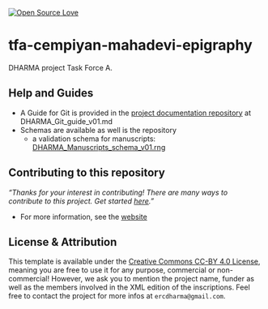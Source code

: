 [![Open Source Love](https://badges.frapsoft.com/os/v1/open-source.svg?v=103)](https://github.com/ellerbrock/open-source-badges/)

# tfa-cempiyan-mahadevi-epigraphy
DHARMA project Task Force A. 

## Help and Guides
* A Guide for Git is provided in the [project documentation repository](https://github.com/erc-dharma/project-documentation) at DHARMA_Git_guide_v01.md
* Schemas are available as well is the repository
  - a validation schema for manuscripts: [DHARMA_Manuscripts_schema_v01.rng](https://github.com/erc-dharma/project-documentation/blob/master/schema/DHARMA_Manuscripts_schema_v01.rng)

## Contributing to this repository
*“Thanks for your interest in contributing! There are many ways to contribute to this project. Get started [here](https://github.com/erc-dharma/project-documentation/tree/master/guides/github-issuetracker).”*
* For more information, see the [website](https://dharma.hypotheses.org/)

## License & Attribution
This template is available under the [Creative Commons CC-BY 4.0 License](https://creativecommons.org/licenses/by/4.0/), meaning you are free to use it for any purpose, commercial or non-commercial! However, we ask you to mention the project name, funder as well as the members involved in the XML edition of the inscriptions. Feel free to contact the project for more infos at `ercdharma@gmail.com`.
